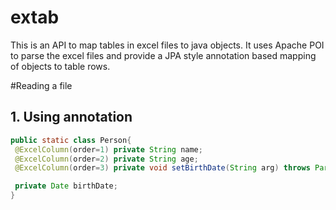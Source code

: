 extab
=====
This is an API to map tables in excel files to java objects. It uses Apache POI to parse the excel files and provide a JPA style annotation 
based mapping of objects to table rows.


#Reading a file

## 1. Using annotation
   ``` java
  public static class Person{
    @ExcelColumn(order=1) private String name;
    @ExcelColumn(order=2) private String age;
    @ExcelColumn(order=3) private void setBirthDate(String arg) throws ParseException {birthDate = parseDate(arg);}

    private Date birthDate;
  }